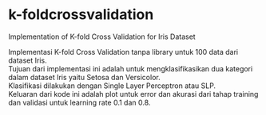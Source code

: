 # k-foldcrossvalidation
Implementation of K-fold Cross Validation for Iris Dataset

Implementasi K-fold Cross Validation tanpa library untuk 100 data dari dataset Iris.<br />
Tujuan dari implementasi ini adalah untuk mengklasifikasikan dua kategori dalam dataset Iris yaitu Setosa dan Versicolor.<br />
Klasifikasi dilakukan dengan Single Layer Perceptron atau SLP.<br />
Keluaran dari kode ini adalah plot untuk error dan akurasi dari tahap training dan validasi untuk learning rate 0.1 dan 0.8.
